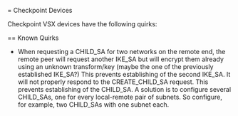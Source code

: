 = Checkpoint Devices

Checkpoint VSX devices have the following quirks:


== Known Quirks

* When requesting a CHILD_SA for two networks on the remote end, the remote peer will request another IKE_SA but will encrypt them already using an unknown transform/key (maybe the one of the previously established IKE_SA?)
  This prevents establishing of the second IKE_SA. It will not properly respond to the CREATE_CHILD_SA request. This prevents establishing of the CHILD_SA. A solution is to configure several CHILD_SAs, one for every local-remote pair of subnets.
  So configure, for example, two CHILD_SAs with one subnet each.
